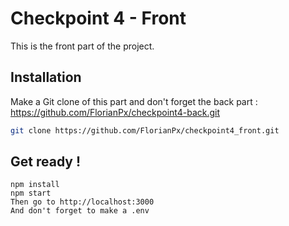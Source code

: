 # Checkpoint 4 - Front

This is the front part of the project.

## Installation

Make a Git clone of this part and don't forget the back part : https://github.com/FlorianPx/checkpoint4-back.git

```bash
git clone https://github.com/FlorianPx/checkpoint4_front.git
```

## Get ready !

```Usage
npm install
npm start
Then go to http://localhost:3000
And don't forget to make a .env
```
